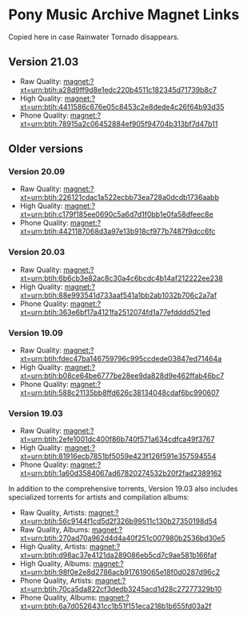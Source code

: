 # Pony Music Archive Magnet Links

Copied here in case Rainwater Tornado disappears.

## Version 21.03

- Raw Quality: [magnet:?xt=urn:btih:a28d9ff9d8e1edc220b4511c182345d71739b8c7](magnet:?xt=urn:btih:a28d9ff9d8e1edc220b4511c182345d71739b8c7)
- High Quality: [magnet:?xt=urn:btih:4411586c676e05c8453c2e8dede4c26f64b93d35](magnet:?xt=urn:btih:4411586c676e05c8453c2e8dede4c26f64b93d35)
- Phone Quality: [magnet:?xt=urn:btih:78915a2c06452884ef905f94704b313bf7d47b11](magnet:?xt=urn:btih:78915a2c06452884ef905f94704b313bf7d47b11)

## Older versions

### Version 20.09

- Raw Quality: [magnet:?xt=urn:btih:226121cdac1a522ecbb73ea728a0dcdb1736aabb](magnet:?xt=urn:btih:226121cdac1a522ecbb73ea728a0dcdb1736aabb)
- High Quality: [magnet:?xt=urn:btih:c179f185ee0690c5a6d7d1f0bb1e0fa58dfeec8e](magnet:?xt=urn:btih:c179f185ee0690c5a6d7d1f0bb1e0fa58dfeec8e)
- Phone Quality: [magnet:?xt=urn:btih:4421187068d3a97e13b918cf977b7487f9dcc6fc](magnet:?xt=urn:btih:4421187068d3a97e13b918cf977b7487f9dcc6fc)

### Version 20.03

- Raw Quality: [magnet:?xt=urn:btih:6b6cb3e82ac8c30a4c6bcdc4b14af212222ee238](magnet:?xt=urn:btih:6b6cb3e82ac8c30a4c6bcdc4b14af212222ee238)
- High Quality: [magnet:?xt=urn:btih:88e993541d733aaf541a1bb2ab1032b706c2a7af](magnet:?xt=urn:btih:88e993541d733aaf541a1bb2ab1032b706c2a7af)
- Phone Quality: [magnet:?xt=urn:btih:363e6bf17a4121fa2512074fd1a77efdddd521ed](magnet:?xt=urn:btih:363e6bf17a4121fa2512074fd1a77efdddd521ed)

### Version 19.09

- Raw Quality: [magnet:?xt=urn:btih:fdec47ba146759796c995ccdede03847ed71464a](magnet:?xt=urn:btih:fdec47ba146759796c995ccdede03847ed71464a)
- High Quality: [magnet:?xt=urn:btih:b08ce64be6777be28ee9da828d9e462ffab46bc7](magnet:?xt=urn:btih:b08ce64be6777be28ee9da828d9e462ffab46bc7)
- Phone Quality: [magnet:?xt=urn:btih:588c21135bb8ffd626c38134048cdaf6bc990607](magnet:?xt=urn:btih:588c21135bb8ffd626c38134048cdaf6bc990607)

### Version 19.03

- Raw Quality: [magnet:?xt=urn:btih:2efe1001dc400f86b740f571a634cdfca49f3767](magnet:?xt=urn:btih:2efe1001dc400f86b740f571a634cdfca49f3767)
- High Quality: [magnet:?xt=urn:btih:81916ecb7851bf5059e423f126f591e357594554](magnet:?xt=urn:btih:81916ecb7851bf5059e423f126f591e357594554)
- Phone Quality: [magnet:?xt=urn:btih:1a60d3584067ad67820274532b20f2fad2389162](magnet:?xt=urn:btih:1a60d3584067ad67820274532b20f2fad2389162)

In addition to the comprehensive torrents, Version 19.03 also includes specialized torrents for artists and compilation albums:

- Raw Quality, Artists: [magnet:?xt=urn:btih:56c9144f1cd5d2f326b99511c130b27350198d54](magnet:?xt=urn:btih:56c9144f1cd5d2f326b99511c130b27350198d54)
- Raw Quality, Albums: [magnet:?xt=urn:btih:270ad70a962d4d4a40f251c007980b2536bd30e5](magnet:?xt=urn:btih:270ad70a962d4d4a40f251c007980b2536bd30e5)
- High Quality, Artists: [magnet:?xt=urn:btih:d98ac37e4121da289086eb5cd7c9ae581b166faf](magnet:?xt=urn:btih:d98ac37e4121da289086eb5cd7c9ae581b166faf)
- High Quality, Albums: [magnet:?xt=urn:btih:98f0e2e8d2786acb917619065e18f0d0287d96c2](magnet:?xt=urn:btih:98f0e2e8d2786acb917619065e18f0d0287d96c2)
- Phone Quality, Artists: [magnet:?xt=urn:btih:70ca5da822cf3dedb3245acd1d28c27277329b10](magnet:?xt=urn:btih:70ca5da822cf3dedb3245acd1d28c27277329b10)
- Phone Quality, Albums: [magnet:?xt=urn:btih:6a7d0526431cc1b51f151eca218b1b655fd03a2f](magnet:?xt=urn:btih:6a7d0526431cc1b51f151eca218b1b655fd03a2f)
